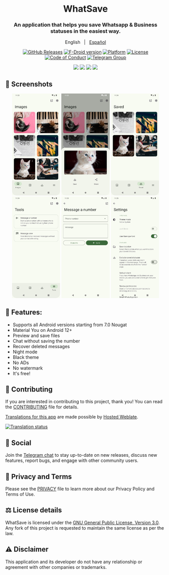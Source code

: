 <div align="center">

# WhatSave

### An application that helps you save Whatsapp & Business statuses in the easiest way.

English
&nbsp;&nbsp;|&nbsp;&nbsp;
[Español](README-es.md)

[![GitHub Releases](https://img.shields.io/github/v/release/mardous/WhatSave?label=GitHub%20Releases&logo=github)](https://github.com/mardous/WhatSave/releases/latest)
[![F-Droid version](https://img.shields.io/f-droid/v/com.simplified.wsstatussaver?label=F-Droid&logo=fdroid)](https://f-droid.org/packages/com.simplified.wsstatussaver/)
[![Platform](https://img.shields.io/badge/Platform-Android-green.svg?logo=android)](https://github.com/mardous/WhatSave)
[![License](https://img.shields.io/github/license/mardous/WhatSave?color=blue&label=License&logo=gnu)](https://github.com/mardous/WhatSave/blob/master/LICENSE.md)
[![Code of Conduct](https://img.shields.io/badge/Contributor_Covenant-2.1-4baaaa.svg?logo=contributorcovenant)](https://github.com/mardous/WhatSave/blob/master/CODE_OF_CONDUCT.md)
[![Telegram Group](https://img.shields.io/badge/Telegram-Join_Chat-blue?style=flat&logo=telegram)](https://t.me/mardousdev)

<a href="https://github.com/mardous/WhatSave/releases"><img src="https://raw.githubusercontent.com/NeoApplications/Neo-Backup/c2a157695260588de04483998109fbf1bf6f0f2f/badge_github.png" height="80"></a>
<a href="https://f-droid.org/packages/com.simplified.wsstatussaver/"><img src="https://fdroid.gitlab.io/artwork/badge/get-it-on.png" height="80"></a>
<a href="https://www.openapk.net/whatsave/com.simplified.wsstatussaver/"><img src="https://www.openapk.net/images/openapk-badge.png" height="80"></a>
<a href="https://www.androidfreeware.net/download-whatsave-apk.html"><img src="https://www.androidfreeware.net/images/androidfreeware-badge.png" height="80"></a>

</div>

## 📱 Screenshots

<div align="center">
<div>
<img src="metadata/en-US/images/phoneScreenshots/1.jpg" width="30%" />
<img src="metadata/en-US/images/phoneScreenshots/2.jpg" width="30%" />
<img src="metadata/en-US/images/phoneScreenshots/3.jpg" width="30%" />
<img src="metadata/en-US/images/phoneScreenshots/4.jpg" width="30%" />
<img src="metadata/en-US/images/phoneScreenshots/5.jpg" width="30%" />
<img src="metadata/en-US/images/phoneScreenshots/6.jpg" width="30%" />
</div>
</div>

## 📃 Features:

* Supports all Android versions starting from 7.0 Nougat
* Material You on Android 12+
* Preview and save files
* Chat without saving the number
* Recover deleted messages
* Night mode
* Black theme
* No ADs
* No watermark
* It's free!

## 🤝 Contributing
If you are interested in contributing to this project, thank you! You can read the [CONTRIBUTING](CONTRIBUTING.md) file for details.

[Translations for this app](https://hosted.weblate.org/projects/whatsave/) are made possible by [Hosted Weblate](https://hosted.weblate.org/about/).

[![Translation status](https://hosted.weblate.org/widget/whatsave/multi-green.svg)](https://hosted.weblate.org/engage/whatsave/)

## 💬 Social
Join the [Telegram chat](https://t.me/mardousdev) to stay up-to-date on new releases, discuss new features,
report bugs, and engage with other community users.

## 🔏 Privacy and Terms
Please see the [PRIVACY](PRIVACY.md) file to learn more about our Privacy Policy and Terms of Use.

## ⚖️ License details
WhatSave is licensed under the [GNU General Public License, Version 3.0](LICENSE.md). Any fork of
this project is requested to maintain the same license as per the law.

## ⚠️ Disclaimer
This application and its developer do not have any relationship or agreement with other companies or trademarks.
